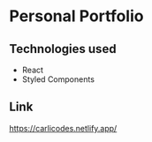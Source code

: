 
# Personal Portfolio 


## Technologies used
- React
- Styled Components 
  
## Link 
https://carlicodes.netlify.app/



